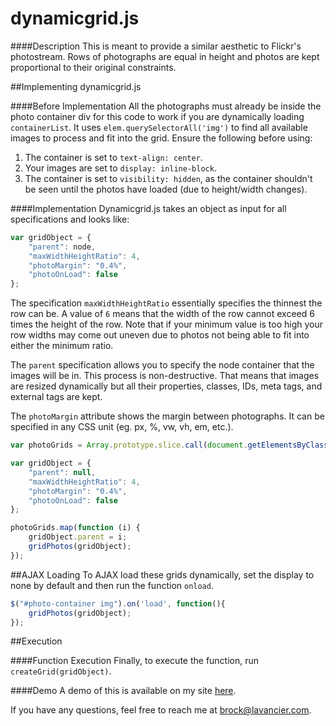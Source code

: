 # dynamicgrid.js

####Description
This is meant to provide a similar aesthetic to Flickr's photostream. Rows of photographs are equal in height and photos are kept proportional to their original constraints.

##Implementing dynamicgrid.js

####Before Implementation
All the photographs must already be inside the photo container div for this code to work if you are dynamically loading `containerList`. It uses `elem.querySelectorAll('img')` to find all available images to process and fit into the grid.
Ensure the following before using:
1. The container is set to `text-align: center`.
2. Your images are set to `display: inline-block`.
3. The container is set to `visibility: hidden`, as the container shouldn't be seen until the photos have loaded (due to height/width changes).

####Implementation
Dynamicgrid.js takes an object as input for all specifications and looks like:

```javascript
var gridObject = {
	"parent": node,
	"maxWidthHeightRatio": 4,
	"photoMargin": "0.4%",
	"photoOnLoad": false
};
```

The specification `maxWidthHeightRatio` essentially specifies the thinnest the row can be. A value of `6` means that the width of the row cannot exceed 6 times the height of the row. Note that if your minimum value is too high your row widths may come out uneven due to photos not being able to fit into either the minimum ratio.

The `parent` specification allows you to specify the node container that the images will be in. This process is non-destructive. That means that images are resized dynamically but all their properties, classes, IDs, meta tags, and external tags are kept.

The `photoMargin` attribute shows the margin between photographs. It can be specified in any CSS unit (eg. px, %, vw, vh, em, etc.).

```javascript
var photoGrids = Array.prototype.slice.call(document.getElementsByClassName('photo-grid'));

var gridObject = {
	"parent": null,
	"maxWidthHeightRatio": 4,
	"photoMargin": "0.4%",
	"photoOnLoad": false
};

photoGrids.map(function (i) {
	gridObject.parent = i;
	gridPhotos(gridObject);
});
```

##AJAX Loading
To AJAX load these grids dynamically, set the display to none by default and then run the function `onload`.

```javascript
$("#photo-container img").on('load', function(){
	gridPhotos(gridObject);
});
```

##Execution

####Function Execution
Finally, to execute the function, run `createGrid(gridObject)`.

####Demo
A demo of this is available on my site [here](http://lavancier.com/dynamicgrid/test.html).

If you have any questions, feel free to reach me at [brock@lavancier.com](brock@lavancier.com).
